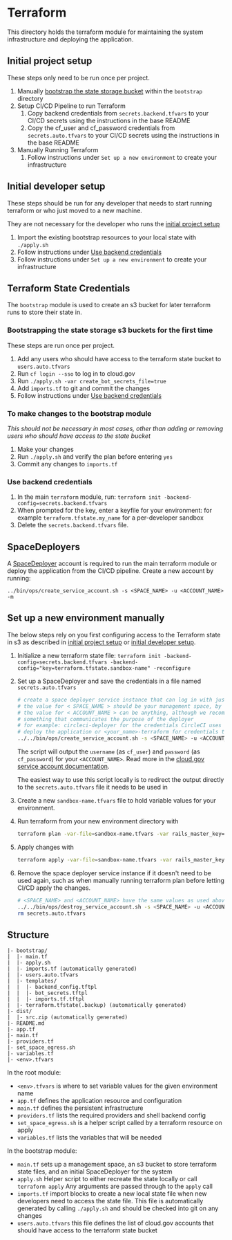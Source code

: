 # Terraform

This directory holds the terraform module for maintaining the system infrastructure and deploying the application.

## Initial project setup

These steps only need to be run once per project.

1. Manually [bootstrap the state storage bucket](#bootstrapping-the-state-storage-s3-buckets-for-the-first-time) within the `bootstrap` directory
1. Setup CI/CD Pipeline to run Terraform
    1. Copy backend credentials from `secrets.backend.tfvars` to your CI/CD secrets using the instructions in the base README
    1. Copy the cf_user and cf_password credentials from `secrets.auto.tfvars` to your CI/CD secrets using the instructions in the base README
1. Manually Running Terraform
    1. Follow instructions under `Set up a new environment` to create your infrastructure

## Initial developer setup

These steps should be run for any developer that needs to start running terraform or who just moved to a new machine.

They are not necessary for the developer who runs the [initial project setup](#initial-project-setup)

1. Import the existing bootstrap resources to your local state with `./apply.sh`
1. Follow instructions under [Use backend credentials](#use-backend-credentials)
1. Follow instructions under `Set up a new environment` to create your infrastructure


## Terraform State Credentials

The `bootstrap` module is used to create an s3 bucket for later terraform runs to store their state in.

### Bootstrapping the state storage s3 buckets for the first time

These steps are run once per project.

1. Add any users who should have access to the terraform state bucket to `users.auto.tfvars`
1. Run `cf login --sso` to log in to cloud.gov
1. Run `./apply.sh -var create_bot_secrets_file=true`
1. Add `imports.tf` to git and commit the changes
1. Follow instructions under [Use backend credentials](#use-backend-credentials)

### To make changes to the bootstrap module

*This should not be necessary in most cases, other than adding or removing users who should have access to the state bucket*

1. Make your changes
1. Run `./apply.sh` and verify the plan before entering `yes`
1. Commit any changes to `imports.tf`

### Use backend credentials

1. In the main `terraform` module, run: `terraform init -backend-config=secrets.backend.tfvars`
1. When prompted for the key, enter a keyfile for your environment: for example `terraform.tfstate.my_name` for a per-developer sandbox
1. Delete the `secrets.backend.tfvars` file.

## SpaceDeployers

A [SpaceDeployer](https://cloud.gov/docs/services/cloud-gov-service-account/) account is required to run the main terraform module or
deploy the application from the CI/CD pipeline. Create a new account by running:

`../bin/ops/create_service_account.sh -s <SPACE_NAME> -u <ACCOUNT_NAME> -m`

## Set up a new environment manually

The below steps rely on you first configuring access to the Terraform state in s3 as described in [initial project setup](#initial-project-setup) or [initial developer setup](#initial-developer-setup).

1. Initialize a new terraform state file: `terraform init -backend-config=secrets.backend.tfvars -backend-config="key=terraform.tfstate.sandbox-name" -reconfigure`

1. Set up a SpaceDeployer and save the credentials in a file named `secrets.auto.tfvars`
    ```bash
    # create a space deployer service instance that can log in with just a username and password
    # the value for < SPACE_NAME > should be your management space, by default "capoc-mgmt"
    # the value for < ACCOUNT_NAME > can be anything, although we recommend
    # something that communicates the purpose of the deployer
    # for example: circleci-deployer for the credentials CircleCI uses to
    # deploy the application or <your_name>-terraform for credentials to run terraform manually
    ../../bin/ops/create_service_account.sh -s <SPACE_NAME> -u <ACCOUNT_NAME> -m > secrets.auto.tfvars
    ```

    The script will output the `username` (as `cf_user`) and `password` (as `cf_password`) for your `<ACCOUNT_NAME>`. Read more in the [cloud.gov service account documentation](https://cloud.gov/docs/services/cloud-gov-service-account/).

    The easiest way to use this script locally is to redirect the output directly to the `secrets.auto.tfvars` file it needs to be used in

1. Create a new `sandbox-name.tfvars` file to hold variable values for your environment.

1. Run terraform from your new environment directory with
    ```bash
    terraform plan -var-file=sandbox-name.tfvars -var rails_master_key=$(cat ../config/master.key)
    ```

1. Apply changes with
    ```bash
    terraform apply -var-file=sandbox-name.tfvars -var rails_master_key=$(cat ../config/master.key)`.
    ```

1. Remove the space deployer service instance if it doesn't need to be used again, such as when manually running terraform plan before letting CI/CD apply the changes.
    ```bash
    # <SPACE_NAME> and <ACCOUNT_NAME> have the same values as used above.
    ../../bin/ops/destroy_service_account.sh -s <SPACE_NAME> -u <ACCOUNT_NAME>
    rm secrets.auto.tfvars
    ```

## Structure

```
|- bootstrap/
|  |- main.tf
|  |- apply.sh
|  |- imports.tf (automatically generated)
|  |- users.auto.tfvars
|  |- templates/
|  |  |- backend_config.tftpl
|  |  |- bot_secrets.tftpl
|  |  |- imports.tf.tftpl
|  |- terraform.tfstate(.backup) (automatically generated)
|- dist/
|  |- src.zip (automatically generated)
|- README.md
|- app.tf
|- main.tf
|- providers.tf
|- set_space_egress.sh
|- variables.tf
|- <env>.tfvars
```

In the root module:
- `<env>.tfvars` is where to set variable values for the given environment name
- `app.tf` defines the application resource and configuration
- `main.tf` defines the persistent infrastructure
- `providers.tf` lists the required providers and shell backend config
- `set_space_egress.sh` is a helper script called by a terraform resource on apply
- `variables.tf` lists the variables that will be needed

In the bootstrap module:
- `main.tf` sets up a management space, an s3 bucket to store terraform state files, and an initial SpaceDeployer for the system
- `apply.sh` Helper script to either recreate the state locally or call `terraform apply` Any arguments are passed through to the `apply` call
- `imports.tf` import blocks to create a new local state file when new developers need to access the state file. This file is automatically generated by calling `./apply.sh` and should be checked into git on any changes
- `users.auto.tfvars` this file defines the list of cloud.gov accounts that should have access to the terraform state bucket
